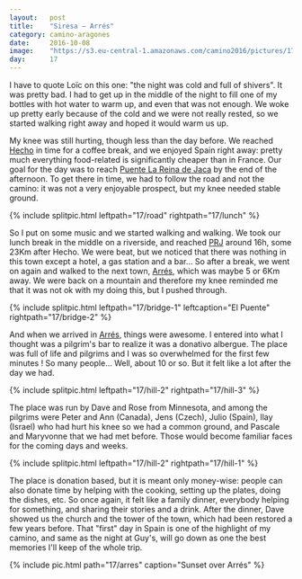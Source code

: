 ```yaml
---
layout:   post
title:    "Siresa — Arrés"
category: camino-aragones
date:     2016-10-08
image:    "https://s3.eu-central-1.amazonaws.com/camino2016/pictures/17/arres-thumb.jpg"
day:      17
---
```


I have to quote Loïc on this one: "the night was cold and full of shivers". It was pretty bad. I had to get up in the middle of the night to fill one of my bottles with hot water to warm up, and even that was not enough. We woke up pretty early because of the cold and we were not really rested, so we started walking right away and hoped it would warm us up.


My knee was still hurting, though less than the day before. We reached [Hecho](https://www.google.fr/maps/place/22720+Hecho,+Province+de+Huesca,+Espagne/@42.7389551,-0.7541841,16z/data=!3m1!4b1!4m5!3m4!1s0xd577029670df00f:0x2848e443e456f2ac!8m2!3d42.7383287!4d-0.7499778?hl=fr) in time for a coffee break, and we enjoyed Spain right away: pretty much everything food-related is significantly cheaper than in France. Our goal for the day was to reach [Puente La Reina de Jaca](https://www.google.fr/maps/place/22753+Puente+la+Reina+de+Jaca,+Province+de+Huesca,+Espagne/@42.5577008,-0.78935,17z/data=!3m1!4b1!4m5!3m4!1s0xd5762861b4ad67f:0x61e089c28a8f2184!8m2!3d42.5587073!4d-0.7871532?hl=fr) by the end of the afternoon. To get there in time, we had to follow the road and not the camino: it was not a very enjoyable prospect, but my knee needed stable ground.

{% include splitpic.html leftpath="17/road" rightpath="17/lunch" %}

So I put on some music and we started walking and walking. We took our lunch break in the middle on a riverside, and reached [PRJ](https://www.google.fr/maps/place/22753+Puente+la+Reina+de+Jaca,+Province+de+Huesca,+Espagne/@42.5577008,-0.78935,17z/data=!3m1!4b1!4m5!3m4!1s0xd5762861b4ad67f:0x61e089c28a8f2184!8m2!3d42.5587073!4d-0.7871532?hl=fr) around 16h, some 23Km after Hecho. We were beat, but we noticed that there was nothing in this town except a hotel, a gas station and a bar... So after a break, we went on again and walked to the next town, [Arrés](https://www.google.fr/maps/place/22751+Arr%C3%A9s,+Province+de+Huesca,+Espagne/@42.5551415,-0.827885,18z/data=!3m1!4b1!4m5!3m4!1s0xd576203abc70c75:0x9252aa04acd6e97e!8m2!3d42.5548822!4d-0.826571?hl=fr), which was maybe 5 or 6Km away. We were back on a mountain and therefore my knee reminded me that it was not ok with my doing this, but I pushed through.

{% include splitpic.html leftpath="17/bridge-1" leftcaption="El Puente" rightpath="17/bridge-2" %}

And when we arrived in [Arrés](https://www.google.fr/maps/place/22751+Arr%C3%A9s,+Province+de+Huesca,+Espagne/@42.5551415,-0.827885,18z/data=!3m1!4b1!4m5!3m4!1s0xd576203abc70c75:0x9252aa04acd6e97e!8m2!3d42.5548822!4d-0.826571?hl=fr), things were awesome. I entered into what I thought was a pilgrim's bar to realize it was a donativo albergue. The place was full of life and pilgrims and I was so overwhelmed for the first few minutes ! So many people... Well, about 10 or so. But it felt like a lot after the day we had.

{% include splitpic.html leftpath="17/hill-2" rightpath="17/hill-3" %}

The place was run by Dave and Rose from Minnesota, and among the pilgrims were Peter and Ann (Canada), Jens (Czech), Julio (Spain), Ilay (Israel) who had hurt his knee so we had a common ground, and Pascale and Maryvonne that we had met before. Those would become familiar faces for the coming days and weeks.

{% include splitpic.html leftpath="17/hill-2" rightpath="17/hill-1" %}

The place is donation based, but it is meant only money-wise: people can also donate time by helping with the cooking, setting up the plates, doing the dishes, etc. So once again, it felt like a family dinner, everybody helping for something, and sharing their stories and a drink. After the dinner, Dave showed us the church and the tower of the town, which had been restored a few years before. That "first" day in Spain is one of the highlight of my camino, and same as the night at Guy's, will go down as one the best memories I'll keep of the whole trip.

{% include pic.html path="17/arres" caption="Sunset over Arrés" %}
